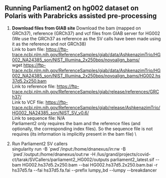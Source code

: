 ## Running Parliament2 on hg002 dataset on Polaris with Parabricks assisted pre-processing

1. **Download files from GIAB site**
Download the bam (mapped on GRCh37), reference (GRCh37) and vcf files from GIAB server for HG002 (We use the GRCh37 as reference as the SV calls have been made using it as the reference and not GRCh38)\
Link to bam file: https://ftp-trace.ncbi.nlm.nih.gov/ReferenceSamples/giab/data/AshkenazimTrio/HG002_NA24385_son/NIST_Illumina_2x250bps/novoalign_bams/ \
wget https://ftp-trace.ncbi.nlm.nih.gov/ReferenceSamples/giab/data/AshkenazimTrio/HG002_NA24385_son/NIST_Illumina_2x250bps/novoalign_bams/HG002.hs37d5.2x250.bam \
Link to reference file: https://ftp-trace.ncbi.nlm.nih.gov/ReferenceSamples/giab/release/references/GRCh37/ \
Link to VCF file: https://ftp-trace.ncbi.nlm.nih.gov/ReferenceSamples/giab/release/AshkenazimTrio/HG002_NA24385_son/NIST_SV_v0.6/ \
Link to sequence file: N/A \
Parliament2 only requires the bam and the reference files (and optionally, the corresponding index files). So the sequence file is not requires (its information is implicitly present in the bam file) \

2. Run Parliament2 SV callers \
singularity run -B \`pwd\`/input:/home/dnanexus/in:rw -B \`pwd\`/output:/home/dnanexus/out:rw -H /lus/grand/projects/covid-ct/tarak/SVCallers/parliament2_HG002/outputs parliament2_latest.sif --bam HG002.hs37d5.2x250.bam --bai HG002.hs37d5.2x250.bam.bai -r hs37d5.fa --fai hs37d5.fa.fai --prefix lumpy_bd --lumpy --breakdancer 

